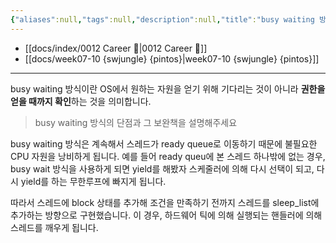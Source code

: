 ```yaml
---
{"aliases":null,"tags":null,"description":null,"title":"busy waiting 방식이 무엇인가요","created":"2024-01-08T20:37:57","updated":"2024-01-08T21:00:03","dg-publish":true,"permalink":"/docs/busy waiting 방식이 무엇인가요/","dgPassFrontmatter":true}
---
```


- [[docs/index/0012 Career 💼\|0012 Career 💼]]
- [[docs/week07-10 {swjungle} {pintos}\|week07-10 {swjungle} {pintos}]]
---
busy waiting 방식이란 OS에서 원하는 자원을 얻기 위해 기다리는 것이 아니라 **권한을 얻을 때까지 확인**하는 것을 의미합니다.

> busy waiting 방식의 단점과 그 보완책을 설명해주세요

busy waiting 방식은 계속해서 스레드가 ready queue로 이동하기 때문에 불필요한 CPU 자원을 낭비하게 됩니다. 예를 들어 ready queu에 본 스레드 하나밖에 없는 경우, busy wait 방식을 사용하게 되면 yield를 해봤자 스케줄러에 의해 다시 선택이 되고, 다시 yield를 하는 무한루프에 빠지게 됩니다.

따라서 스레드에 block 상태를 추가해 조건을 만족하기 전까지 스레드를 sleep_list에 추가하는 방향으로 구현했습니다. 이 경우, 하드웨어 틱에 의해 실행되는 핸들러에 의해 스레드를 깨우게 됩니다.
